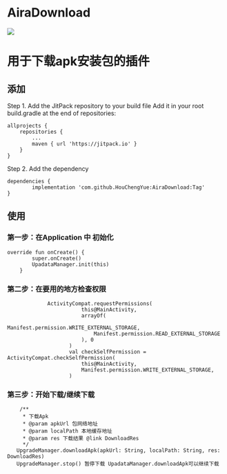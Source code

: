 # AiraDownload
[![](https://jitpack.io/v/HouChengYue/AiraDownload.svg)](https://jitpack.io/#HouChengYue/AiraDownload)
# 用于下载apk安装包的插件
## 添加
   Step 1. Add the JitPack repository to your build file
   Add it in your root build.gradle at the end of repositories:

	allprojects {
		repositories {
			...
			maven { url 'https://jitpack.io' }
		}
	}
  Step 2. Add the dependency

	dependencies {
	        implementation 'com.github.HouChengYue:AiraDownload:Tag'
	}
## 使用
### 第一步：在Application 中 初始化
~~~
override fun onCreate() {
        super.onCreate()
        UpadataManager.init(this)
    }
~~~
### 第二步：在要用的地方检查权限
~~~
             ActivityCompat.requestPermissions(
                        this@MainActivity,
                        arrayOf(
                            Manifest.permission.WRITE_EXTERNAL_STORAGE,
                            Manifest.permission.READ_EXTERNAL_STORAGE
                        ), 0
                    )
                    val checkSelfPermission = ActivityCompat.checkSelfPermission(
                        this@MainActivity,
                        Manifest.permission.WRITE_EXTERNAL_STORAGE,
                    )
~~~
### 第三步：开始下载/继续下载
~~~
    /**
     * 下载Apk
     * @param apkUrl 包网络地址
     * @param localPath 本地缓存地址
     * @param res 下载结果 @link DownloadRes
     */
   UpgradeManager.downloadApk(apkUrl: String, localPath: String, res: DownloadRes)
   UpgradeManager.stop() 暂停下载 UpadataManager.downloadApk可以继续下载
 ~~~
